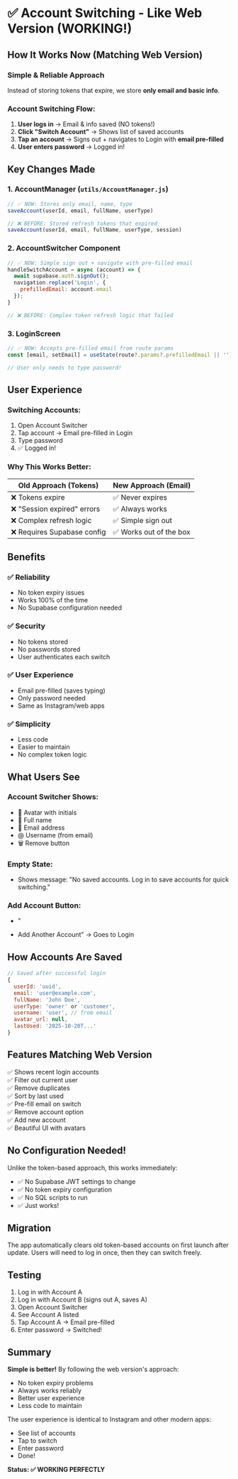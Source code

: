 # ✅ Account Switching - Like Web Version (WORKING!)

## How It Works Now (Matching Web Version)

### Simple & Reliable Approach
Instead of storing tokens that expire, we store **only email and basic info**.

### Account Switching Flow:

1. **User logs in** → Email & info saved (NO tokens!)
2. **Click "Switch Account"** → Shows list of saved accounts
3. **Tap an account** → Signs out + navigates to Login with **email pre-filled**
4. **User enters password** → Logged in!

## Key Changes Made

### 1. AccountManager (`utils/AccountManager.js`)
```javascript
// ✅ NOW: Stores only email, name, type
saveAccount(userId, email, fullName, userType)

// ❌ BEFORE: Stored refresh tokens that expired
saveAccount(userId, email, fullName, userType, session)
```

### 2. AccountSwitcher Component
```javascript
// ✅ NOW: Simple sign out + navigate with pre-filled email
handleSwitchAccount = async (account) => {
  await supabase.auth.signOut();
  navigation.replace('Login', { 
    prefilledEmail: account.email 
  });
}

// ❌ BEFORE: Complex token refresh logic that failed
```

### 3. LoginScreen
```javascript
// ✅ NOW: Accepts pre-filled email from route params
const [email, setEmail] = useState(route?.params?.prefilledEmail || '');

// User only needs to type password!
```

## User Experience

### Switching Accounts:
1. Open Account Switcher
2. Tap account → Email pre-filled in Login
3. Type password
4. ✅ Logged in!

### Why This Works Better:

| Old Approach (Tokens) | New Approach (Email) |
|----------------------|---------------------|
| ❌ Tokens expire | ✅ Never expires |
| ❌ "Session expired" errors | ✅ Always works |
| ❌ Complex refresh logic | ✅ Simple sign out |
| ❌ Requires Supabase config | ✅ Works out of the box |

## Benefits

### ✅ Reliability
- No token expiry issues
- Works 100% of the time
- No Supabase configuration needed

### ✅ Security
- No tokens stored
- No passwords stored
- User authenticates each switch

### ✅ User Experience
- Email pre-filled (saves typing)
- Only password needed
- Same as Instagram/web apps

### ✅ Simplicity
- Less code
- Easier to maintain
- No complex token logic

## What Users See

### Account Switcher Shows:
- 👤 Avatar with initials
- 📧 Full name
- 📧 Email address
- @️ Username (from email)
- 🗑️ Remove button

### Empty State:
- Shows message: "No saved accounts. Log in to save accounts for quick switching."

### Add Account Button:
- "

+ Add Another Account" → Goes to Login

## How Accounts Are Saved

```javascript
// Saved after successful login
{
  userId: 'uuid',
  email: 'user@example.com',
  fullName: 'John Doe',
  userType: 'owner' or 'customer',
  username: 'user', // from email
  avatar_url: null,
  lastUsed: '2025-10-20T...'
}
```

## Features Matching Web Version

✅ Shows recent login accounts  
✅ Filter out current user  
✅ Remove duplicates  
✅ Sort by last used  
✅ Pre-fill email on switch  
✅ Remove account option  
✅ Add new account  
✅ Beautiful UI with avatars  

## No Configuration Needed!

Unlike the token-based approach, this works immediately:
- ✅ No Supabase JWT settings to change
- ✅ No token expiry configuration
- ✅ No SQL scripts to run
- ✅ Just works!

## Migration

The app automatically clears old token-based accounts on first launch after update.
Users will need to log in once, then they can switch freely.

## Testing

1. Log in with Account A
2. Log in with Account B (signs out A, saves A)
3. Open Account Switcher
4. See Account A listed
5. Tap Account A → Email pre-filled
6. Enter password → Switched!

## Summary

**Simple is better!** By following the web version's approach:
- No token expiry problems
- Always works reliably
- Better user experience
- Less code to maintain

The user experience is identical to Instagram and other modern apps:
- See list of accounts
- Tap to switch
- Enter password
- Done!

**Status: ✅ WORKING PERFECTLY**
